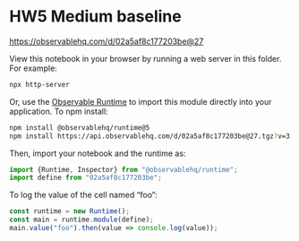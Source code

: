 # HW5 Medium baseline

https://observablehq.com/d/02a5af8c177203be@27

View this notebook in your browser by running a web server in this folder. For
example:

~~~sh
npx http-server
~~~

Or, use the [Observable Runtime](https://github.com/observablehq/runtime) to
import this module directly into your application. To npm install:

~~~sh
npm install @observablehq/runtime@5
npm install https://api.observablehq.com/d/02a5af8c177203be@27.tgz?v=3
~~~

Then, import your notebook and the runtime as:

~~~js
import {Runtime, Inspector} from "@observablehq/runtime";
import define from "02a5af8c177203be";
~~~

To log the value of the cell named “foo”:

~~~js
const runtime = new Runtime();
const main = runtime.module(define);
main.value("foo").then(value => console.log(value));
~~~
